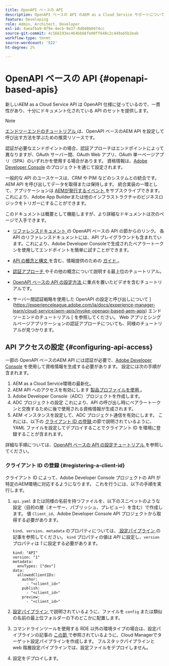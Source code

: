```yaml
---
title: OpenAPI ベースの API
description: OpenAPI ベースの API のAEM as a Cloud Service サポートについて説明します
feature: Developing
role: Admin, Architect, Developer
exl-id: 4aeafba9-8f9e-4ecb-9e37-8d048b0474cc
source-git-commit: 4c166193ec464bb66fe00ff648c2c449ab5b3eab
workflow-type: tm+mt
source-wordcount: '522'
ht-degree: 2%

---
```


# OpenAPI ベースの API {#openapi-based-apis}

新しいAEM as a Cloud Service API は OpenAPI 仕様に従っているので、一貫性があり、十分にドキュメント化されている API のセットを提供します。

>[!NOTE]
>
> [ エンドツーエンドのチュートリアル ](https://experienceleague.adobe.com/ja/docs/experience-manager-learn/cloud-service/aem-apis/invoke-openapi-based-aem-apis) は、OpenAPI ベースのAEM API を設定して呼び出す方法を学ぶための推奨リソースです。

認証が必要なエンドポイントの場合、認証アプローチはエンドポイントによって異なりますが、OAuth サーバー間、OAuth Web アプリ、OAuth 単一ページアプリ（SPA）のいずれかを使用する場合があります。 資格情報は、[Adobe Developer Console](https://developer.adobe.com/developer-console/) のプロジェクトを通じて設定されます。

一般的な API のユースケースは、CRM や PIM などのシステムとの統合です。AEM API を呼び出してデータを取得または保持します。 統合実装の一環として、アプリケーションは [AEMが発行するイベント ](https://experienceleague.adobe.com/en/docs/experience-manager-learn/cloud-service/aem-eventing/overview) をサブスクライブできます。これにより、Adobe App Builderまたは他のインフラストラクチャのビジネスロジックをトリガーにすることができます。

このドキュメントは概要として機能しますが、より詳細なドキュメントは次のページで入手できます。

* [ リファレンスドキュメント ](https://developer.adobe.com/experience-cloud/experience-manager-apis/) の OpenAPI ベースの API の節からのリンク。 各 API のリファレンスドキュメントには、API プレイグラウンドも含まれています。これにより、Adobe Developer Consoleで生成されたベアラートークンを使用してエンドポイントを簡単に試すことができます。

* [API の概念と構文 ](https://developer.adobe.com/experience-cloud/experience-manager-apis/guides/) を含む、情報提供のための [ ガイド ](https://developer.adobe.com/experience-cloud/experience-manager-apis/guides/how-to/)。

* [ 認証アプローチ ](https://experienceleague.adobe.com/en/docs/experience-manager-learn/cloud-service/aem-apis/openapis/overview#authentication-support) やその他の概念について説明する最上位のチュートリアル。

* [OpenAPI ベースの API の設定方法 ](https://experienceleague.adobe.com/en/docs/experience-manager-learn/cloud-service/aem-apis/openapis/setup) に重点を置いたビデオを含むチュートリアルです。

* サーバー間認証戦略を使用した OpenAPI の設定と呼び出しについて ](https://experienceleague.adobe.com/ja/docs/experience-manager-learn/cloud-service/aem-apis/invoke-openapi-based-aem-apis) エンドツーエンドのチュートリアル [ を参照してください。 Web アプリとシングルページアプリケーションの認証アプローチについても、同様のチュートリアルが見つかります。

## API アクセスの設定 {#configuring-api-access}

一部の OpenAPI ベースのAEM API には認証が必要で、[Adobe Developer Console](https://developer.adobe.com/developer-console/) を使用して資格情報を生成する必要があります。 設定には次の手順が含まれます。

1. AEM as a Cloud Service環境の最新化。
1. AEM API へのアクセスを有効にします [ 製品プロファイルを使用 ](/help/onboarding/aem-cs-team-product-profiles.md#aem-product-profiles)。
1. Adobe Developer Console（ADC）プロジェクトを作成します。
1. ADC プロジェクトの設定 これにより、API の呼び出し時にベアラートークンと交換するために後で使用される資格情報が生成されます。
1. AEM インスタンスを設定して、ADC プロジェクト通信を有効にします。 これには、以下の [ クライアント ID の登録 ](#registering-a-client-id) の節で説明されているように、YAML ファイルを設定してデプロイすることでクライアント ID を環境に登録することが含まれます。

詳細な手順については、[OpenAPI ベースの API の設定チュートリアル ](https://experienceleague.adobe.com/en/docs/experience-manager-learn/cloud-service/aem-apis/openapis/setup) を参照してください。

### クライアント ID の登録 {#registering-a-client-id}

クライアント ID によって、Adobe Developer Console プロジェクトの API が特定のAEM環境に対応するようになります。 これを行うには、以下の手順を実行します。

1. `api.yaml` または同様の名前を持つファイルを、以下のスニペットのような設定（目的の層（オーサー、パブリッシュ、プレビュー）を含む）で作成します。 値 `Client_id`、Adobe Developer Console API プロジェクトから取得する必要があります。

   `kind`、`version`、`metadata` のプロパティについては、[ 設定パイプライン ](/help/operations/config-pipeline.md#common-syntax) の記事を参照してください。 `kind` プロパティの値は *API* に設定し、`version` プロパティは *1* に設定する必要があります。

   ```
   kind: "API"
   version: "1"
   metadata:
     envTypes: ["dev"]
   data:
     allowedClientIDs:
       author:
         - "<client_id>"
       publish:
         - "<client_id>"
       preview:
         - "<client_id>"
   ```

1. [ 設定パイプライン ](/help/operations/config-pipeline.md#folder-structure) で説明されているように、ファイルを `config` または類似の名前の最上位フォルダーの下のどこかに配置します。
1. コマンドラインツールを使用する RDE 以外の環境タイプの場合は、設定パイプラインの記事の [ この節 ](/help/operations/config-pipeline.md#creating-and-managing) で参照されているように、Cloud Managerでターゲット設定パイプラインを作成します。 フルスタックパイプラインと web 階層設定パイプラインでは、設定ファイルをデプロイしません。
1. 設定をデプロイします。
